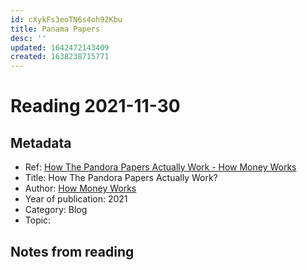 ```yaml
---
id: cXykFs3eoTN6s4oh92Kbu
title: Panama Papers
desc: ''
updated: 1642472143409
created: 1638238715771
---
```

# Reading 2021-11-30

## Metadata

- Ref: [How The Pandora Papers Actually Work - How Money Works](https://www.youtube.com/watch?v=0uLhh5GSxsQ)
- Title: How The Pandora Papers Actually Work?
- Author: [How Money Works](https://www.youtube.com/channel/UCkCGANrihzExmu9QiqZpPlQ)
- Year of publication: 2021
- Category: Blog
- Topic: 

## Notes from reading